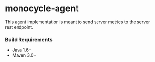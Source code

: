 monocycle-agent
==================

This agent implementation is meant to send server metrics to the server rest endpoint.

### Build Requirements

* Java 1.6+
* Maven 3.0+
